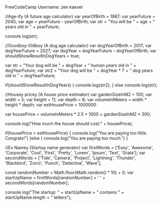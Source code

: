 FreeCodeCamp Username: zen kaeser

//Age-ify (A future age calculator)
var yearOfBirth =  1987;
var yearFuture = 2045;
var age = yearFuture - yearOfBirth; 
var str = "You will be " + age + " years old in " + yearFuture;

console.log(str);



//Goodboy-Oldboy (A dog age calculator)
var dogYearOfBirth =  2017;
var dogYearFuture = 2027;
var dogYear = dogYearFuture - dogYearOfBirth; 
var shouldShowResultInDogYears = true;

var str = "Your dog will be " + dogYear + " human years old in " + dogYearFuture;
var str2 = "Your dog will be " + dogYear * 7 + " dog years old in " + dogYearFuture;

if(shouldShowResultInDogYears) {
  console.log(str2);
}
else 
  console.log(str);



//Housey pricey (A house price estimator)
var gardenSizeInM2 = 100;
var width = 5;
var height = 11;
var depth = 8;
var volumeInMeters = width * height * depth;
var estHousePrice = 1000000

var housePrice = volumeInMeters * 2.5 * 1000 + gardenSizeInM2 * 300;

console.log("How much the house should cost:" + housePrice);

if(housePrice > estHousePrice) {
    console.log("You are paying too little. Congrats!")
}else {
    console.log("You are paying too much.")
}



//Ex Namey (Startup name generator)
var firstWords = ['Easy', 'Awesome', 'Corporate', 'Cool', 'First', 'Pretty', 'Lorem', 'Ipsum', 'Text', 'Grata'];
var secondWords = ['Tide', 'Camera', 'Project', 'Lightning', 'Thunder', 'Blackbird', 'Zorro', 'Punch', 'Detective', 'Wave'];

const randomNumber = Math.floor(Math.random() * 10) + 0;
var startUpName = firstWords[randomNumber] + ' ' + secondWords[randomNumber];

console.log("The startup: " + startUpName + " contains " + startUpName.length + " letters");

